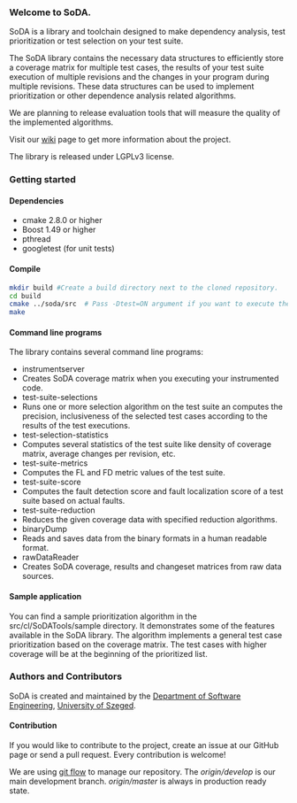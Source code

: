 ### Welcome to SoDA.

SoDA is a library and toolchain designed to make dependency analysis, test prioritization or test selection on your test suite.

The SoDA library contains the necessary data structures to efficiently store a coverage matrix for multiple test cases, the results of your test suite execution of multiple revisions and the changes in your program during multiple revisions. These data structures can be used to implement prioritization or other dependence analysis related algorithms. 

We are planning to release evaluation tools that will measure the quality of the implemented algorithms. 

Visit our [wiki](https://github.com/sed-szeged/soda/wiki/) page to get more information about the project.

The library is released under LGPLv3 license.

### Getting started

#### Dependencies

* cmake 2.8.0 or higher
* Boost 1.49 or higher
* pthread
* googletest (for unit tests)
 
#### Compile

```bash
mkdir build #Create a build directory next to the cloned repository.
cd build
cmake ../soda/src  # Pass -Dtest=ON argument if you want to execute the unit tests.
make
```

#### Command line programs

The library contains several command line programs:
* instrumentserver
 * Creates SoDA coverage matrix when you executing your instrumented code.
* test-suite-selections
 * Runs one or more selection algorithm on the test suite an computes the precision, inclusiveness of the selected test cases according to the results of the test executions.
* test-selection-statistics
 * Computes several statistics of the test suite like density of coverage matrix, average changes per revision, etc.
* test-suite-metrics
 * Computes the FL and FD metric values of the test suite.
* test-suite-score
 * Computes the fault detection score and fault localization score of a test suite based on actual faults.
* test-suite-reduction
 * Reduces the given coverage data with specified reduction algorithms.
* binaryDump
 * Reads and saves data from the binary formats in a human readable format.
* rawDataReader
 * Creates SoDA coverage, results and changeset matrices from raw data sources.

#### Sample application

You can find a sample prioritization algorithm in the src/cl/SoDATools/sample directory. It demonstrates some of the features available in the SoDA library. The algorithm implements a general test case prioritization based on the coverage matrix. The test cases with higher coverage will be at the beginning of the prioritized list.

### Authors and Contributors

SoDA is created and maintained by the [Department of Software Engineering](http://www.sed.hu), [University of Szeged](http://www.u-szeged.hu). 

#### Contribution
If you would like to contribute to the project, create an issue at our GitHub page or send a pull request. Every contribution is welcome!

We are using [git flow](http://danielkummer.github.io/git-flow-cheatsheet/) to manage our repository.
The *origin/develop* is our main development branch. *origin/master* is always in production ready state.
